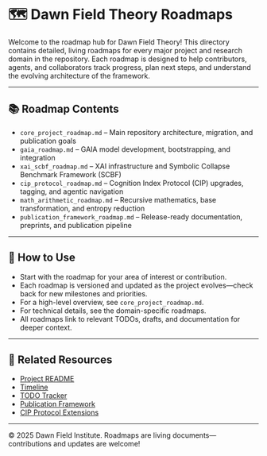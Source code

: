 # 🗺️ Dawn Field Theory Roadmaps

Welcome to the roadmap hub for Dawn Field Theory! This directory contains detailed, living roadmaps for every major project and research domain in the repository. Each roadmap is designed to help contributors, agents, and collaborators track progress, plan next steps, and understand the evolving architecture of the framework.

---

## 📚 Roadmap Contents

- `core_project_roadmap.md` – Main repository architecture, migration, and publication goals
- `gaia_roadmap.md` – GAIA model development, bootstrapping, and integration
- `xai_scbf_roadmap.md` – XAI infrastructure and Symbolic Collapse Benchmark Framework (SCBF)
- `cip_protocol_roadmap.md` – Cognition Index Protocol (CIP) upgrades, tagging, and agentic navigation
- `math_arithmetic_roadmap.md` – Recursive mathematics, base transformation, and entropy reduction
- `publication_framework_roadmap.md` – Release-ready documentation, preprints, and publication pipeline

---

## 🧭 How to Use

- Start with the roadmap for your area of interest or contribution.
- Each roadmap is versioned and updated as the project evolves—check back for new milestones and priorities.
- For a high-level overview, see `core_project_roadmap.md`.
- For technical details, see the domain-specific roadmaps.
- All roadmaps link to relevant TODOs, drafts, and documentation for deeper context.

---

## 🔗 Related Resources

- [Project README](../README.md)
- [Timeline](../timeline.md)
- [TODO Tracker](../todo/todolist.md)
- [Publication Framework](../todo/left_for_first_release/AIXPreprint_skeleton.md)
- [CIP Protocol Extensions](../todo/cip_domain_upgrade.md)

---

© 2025 Dawn Field Institute. Roadmaps are living documents—contributions and updates are welcome!
